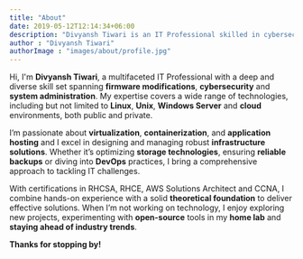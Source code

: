 ```yaml
---
title: "About"
date: 2019-05-12T12:14:34+06:00
description: "Divyansh Tiwari is an IT Professional skilled in cybersecurity, Linux, cloud technologies, DevOps and more, specializing in optimizing and managing complex IT systems."
author : "Divyansh Tiwari"
authorImage : "images/about/profile.jpg"
---
```


Hi, I'm **Divyansh Tiwari**, a multifaceted IT Professional with a deep and diverse skill set spanning **firmware modifications**, **cybersecurity** and **system administration**. My expertise covers a wide range of technologies, including but not limited to **Linux**, **Unix**, **Windows Server** and **cloud** environments, both public and private.

I’m passionate about **virtualization**, **containerization**, and **application hosting** and I excel in designing and managing robust **infrastructure solutions**. Whether it’s optimizing **storage technologies**, ensuring **reliable backups** or diving into **DevOps** practices, I bring a comprehensive approach to tackling IT challenges.

With certifications in RHCSA, RHCE, AWS Solutions Architect and CCNA, I combine hands-on experience with a solid **theoretical foundation** to deliver effective solutions. When I’m not working on technology, I enjoy exploring new projects, experimenting with **open-source** tools in my **home lab** and **staying ahead of industry trends**.

**Thanks for stopping by!**